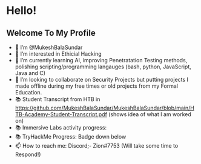 # Hello!
## Welcome To My Profile

- 👋 I’m @MukeshBalaSundar
- 👀 I’m interested in Ethicial Hacking
- 🌱 I’m currently learning AI, improving Penetratation Testing methods, polishing scripting/programming langauges (bash, python, JavaScript, Java and C)
- 💞️ I’m looking to collaborate on Security Projects but putting projects I made offline during my free times or old projects from my Formal Education.
- 📚 Student Transcript from HTB in https://github.com/MukeshBalaSundar/MukeshBalaSundar/blob/main/HTB-Academy-Student-Transcript.pdf (shows idea of what I am worked on)
- 📚 Immersive Labs activity progress:
- 📚 TryHackMe Progress: Badge down below
- 📫 How to reach me: Discord;- Zion#7753 (Will take some time to Respond!)

<script src="https://tryhackme.com/badge/977322"></script>

<!---
MukeshBalaSundar/MukeshBalaSundar is a ✨ special ✨ repository because its `README.md` (this file) appears on your GitHub profile.
You can click the Preview link to take a look at your changes.
--->
